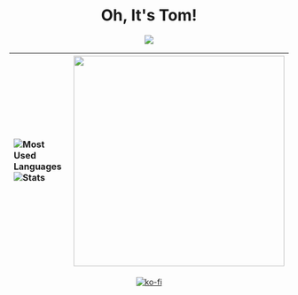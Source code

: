 <h1 align="center">Oh, It's Tom!</h1>

<div align="center">
  
<img src="https://lanyard.kyrie25.me/api/788746150828179456?bg=282a36&gradient=DD6387-DD6387&&waveSpotifyColor=DD6387&waveColor=DD6387"/>

![Most Used Languages](https://github-readme-stats.vercel.app/api/top-langs/?username=OhItsTom&layout=compact&theme=dracula&langs_count=8) <br> ![Stats](https://github-readme-stats.vercel.app/api?username=OhItsTom&show_icons=true&theme=dracula)|<img src="https://spotify-github-profile.vercel.app/api/view?uid=mrcool06&cover_image=true&theme=default&show_offline=false&background_color=282a36&interchange=true&bar_color_cover=true" style="height: 380px;" /> 
|:--|:-:| 

[![ko-fi](https://ko-fi.com/img/githubbutton_sm.svg)](https://ko-fi.com/M4M0MRES5)
  
</div>
